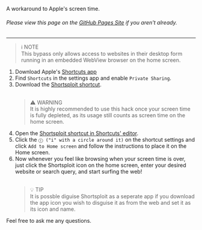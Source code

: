 <p>A workaround to Apple's screen time.</p>
<h6>Please view this page on the <a href="https://8nro.github.io/shortsploit">GitHub Pages Site</a> if you aren't already.</h6>

<hr>

<blockquote>
ℹ️ NOTE<br>
This bypass only allows access to websites in their desktop form running in an embedded WebView browser on the home screen.
</blockquote>

<ol>
<li>Download Apple's <a href="https://apps.apple.com/us/app/shortcuts/id915249334">Shortcuts app</a></li>
<li>Find <code>Shortcuts</code> in the settings app and enable <code>Private Sharing</code>.</li>
<li>Download the <a href="https://www.icloud.com/shortcuts/856bd46469b4419f8b385b495dcadf9c">Shortsploit shortcut</a>.</li>
<br>
<blockquote>
⚠️ WARNING<br>
It is highly recommended to use this hack once your screen time is fully depleted, as its usage still counts as screen time on the home screen.
</blockquote>
<li>Open the <a href="shortcuts://open-shortcut?name=Shortsploit">Shortsploit shortcut in Shortcuts' editor</a>.</li>
<li>Click the <code>ⓘ ("i" with a circle around it)</code> on the shortcut settings and click <code>Add to Home screen</code> and follow the instructions to place it on the Home screen.</li>
<li>Now whenever you feel like browsing when your screen time is over, just click the Shortsploit icon on the home screen, enter your desired website or search query, and start surfing the web!</li>
<br>
<blockquote>
💡 TIP<br>
It is possble diguise Shortsploit as a seperate app if you download the app icon you wish to disguise it as from the web and set it as its icon and name.
</blockquote>
</ol>

<p>Feel free to ask me any questions.</p>

